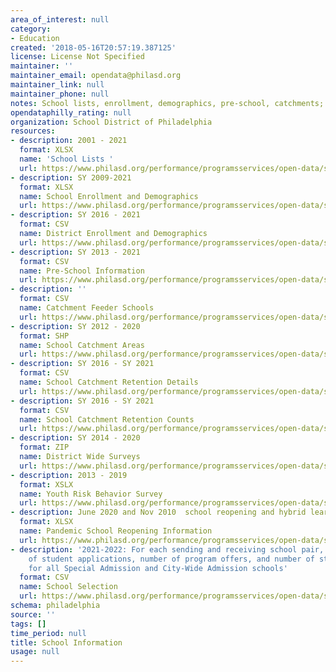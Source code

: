 ```yaml
---
area_of_interest: null
category: 
- Education
created: '2018-05-16T20:57:19.387125'
license: License Not Specified
maintainer: ''
maintainer_email: opendata@philasd.org
maintainer_link: null
maintainer_phone: null
notes: School lists, enrollment, demographics, pre-school, catchments; surveys, reopening
opendataphilly_rating: null
organization: School District of Philadelphia
resources:
- description: 2001 - 2021
  format: XLSX
  name: 'School Lists '
  url: https://www.philasd.org/performance/programsservices/open-data/school-information/#school_lists
- description: SY 2009-2021
  format: XLSX
  name: School Enrollment and Demographics
  url: https://www.philasd.org/performance/programsservices/open-data/school-information/#school_enrollment
- description: SY 2016 - 2021
  format: CSV
  name: District Enrollment and Demographics
  url: https://www.philasd.org/performance/programsservices/open-data/school-information/#district_enrollment
- description: SY 2013 - 2021
  format: CSV
  name: Pre-School Information
  url: https://www.philasd.org/performance/programsservices/open-data/school-information/#preschool_information
- description: ''
  format: CSV
  name: Catchment Feeder Schools
  url: https://www.philasd.org/performance/programsservices/open-data/school-information/#catchment_feeder_schools
- description: SY 2012 - 2020
  format: SHP
  name: School Catchment Areas
  url: https://www.philasd.org/performance/programsservices/open-data/school-information/#school_catchment_areas
- description: SY 2016 - SY 2021
  format: CSV
  name: School Catchment Retention Details
  url: https://www.philasd.org/performance/programsservices/open-data/school-information/#school_catchment_retention_details
- description: SY 2016 - SY 2021
  format: CSV
  name: School Catchment Retention Counts
  url: https://www.philasd.org/performance/programsservices/open-data/school-information/#school_catchment_retention_counts
- description: SY 2014 - 2020
  format: ZIP
  name: District Wide Surveys
  url: https://www.philasd.org/performance/programsservices/open-data/school-information/#district_wide_surveys
- description: 2013 - 2019
  format: XSLX
  name: Youth Risk Behavior Survey
  url: https://www.philasd.org/performance/programsservices/open-data/school-information/#youth_risk_behavior_survey
- description: June 2020 and Nov 2010  school reopening and hybrid learning selection
  format: XLSX
  name: Pandemic School Reopening Information
  url: https://www.philasd.org/performance/programsservices/open-data/school-information/#school_reopening_information
- description: '2021-2022: For each sending and receiving school pair, the number
    of student applications, number of program offers, and number of student acceptances
    for all Special Admission and City-Wide Admission schools'
  format: CSV
  name: School Selection
  url: https://www.philasd.org/performance/programsservices/open-data/school-information/#school_selection
schema: philadelphia
source: ''
tags: []
time_period: null
title: School Information
usage: null
---
```

